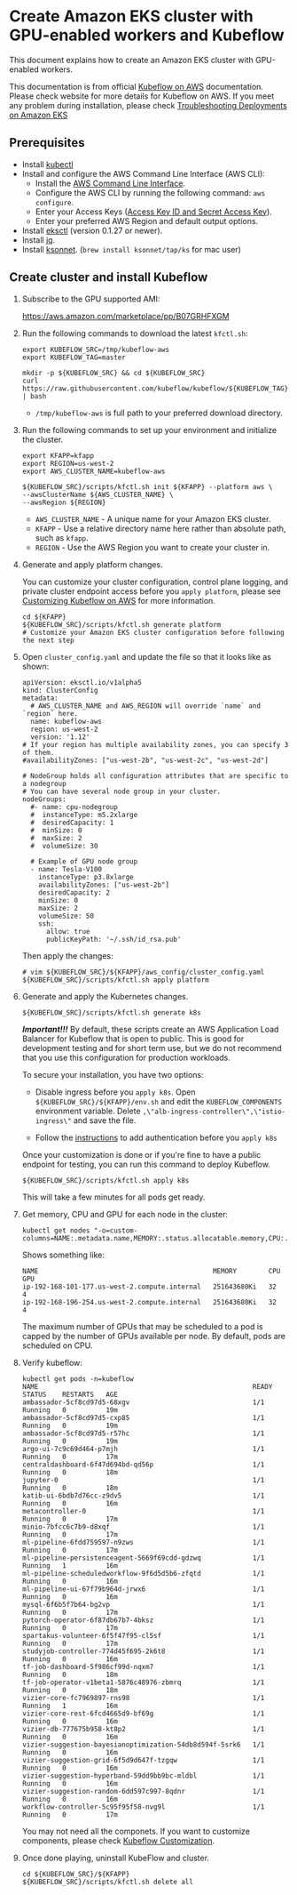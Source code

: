 # Create Amazon EKS cluster with GPU-enabled workers and Kubeflow

This document explains how to create an Amazon EKS cluster with GPU-enabled workers.

This documentation is from official [Kubeflow on AWS](https://www.kubeflow.org/docs/aws/customizing-aws/) documentation. Please check website for more details for Kubeflow on AWS.
If you meet any problem during installation, please check [Troubleshooting Deployments on Amazon EKS](https://www.kubeflow.org/docs/aws/troubleshooting-aws/)

## Prerequisites
* Install [kubectl](https://kubernetes.io/docs/tasks/tools/install-kubectl/#install-kubectl)
* Install and configure the AWS Command Line Interface (AWS CLI):
    * Install the [AWS Command Line Interface](https://docs.aws.amazon.com/cli/latest/userguide/cli-chap-install.html).
    * Configure the AWS CLI by running the following command: `aws configure`.
    * Enter your Access Keys ([Access Key ID and Secret Access Key](https://docs.aws.amazon.com/general/latest/gr/aws-sec-cred-types.html#access-keys-and-secret-access-keys)).
    * Enter your preferred AWS Region and default output options.
* Install [eksctl](https://github.com/weaveworks/eksctl) (version 0.1.27 or newer).
* Install [jq](https://stedolan.github.io/jq/download/).
* Install [ksonnet](https://github.com/ksonnet/ksonnet). (`brew install ksonnet/tap/ks` for mac user)


## Create cluster and install Kubeflow

1. Subscribe to the GPU supported AMI:

   https://aws.amazon.com/marketplace/pp/B07GRHFXGM

1. Run the following commands to download the latest `kfctl.sh`:

   ```
   export KUBEFLOW_SRC=/tmp/kubeflow-aws
   export KUBEFLOW_TAG=master

   mkdir -p ${KUBEFLOW_SRC} && cd ${KUBEFLOW_SRC}
   curl https://raw.githubusercontent.com/kubeflow/kubeflow/${KUBEFLOW_TAG}/scripts/download.sh | bash
   ```

   * `/tmp/kubeflow-aws` is full path to your preferred download directory.

1. Run the following commands to set up your environment and initialize the cluster.

   ```
   export KFAPP=kfapp
   export REGION=us-west-2
   export AWS_CLUSTER_NAME=kubeflow-aws

   ${KUBEFLOW_SRC}/scripts/kfctl.sh init ${KFAPP} --platform aws \
   --awsClusterName ${AWS_CLUSTER_NAME} \
   --awsRegion ${REGION}
   ```

   * `AWS_CLUSTER_NAME` - A unique name for your Amazon EKS cluster.
   * `KFAPP` - Use a relative directory name here rather than absolute path, such as `kfapp`.
   * `REGION` - Use the AWS Region you want to create your cluster in.

1. Generate and apply platform changes.

   You can customize your cluster configuration, control plane logging, and private cluster endpoint access before you `apply platform`, please see [Customizing Kubeflow on AWS](https://www.kubeflow.org/docs/aws/customizing-aws/) for more information.

   ```shell
   cd ${KFAPP}
   ${KUBEFLOW_SRC}/scripts/kfctl.sh generate platform
   # Customize your Amazon EKS cluster configuration before following the next step
   ```

1. Open `cluster_config.yaml` and update the file so that it looks like as shown:

   ```
   apiVersion: eksctl.io/v1alpha5
   kind: ClusterConfig
   metadata:
     # AWS_CLUSTER_NAME and AWS_REGION will override `name` and `region` here.
     name: kubeflow-aws
     region: us-west-2
     version: '1.12'
   # If your region has multiple availability zones, you can specify 3 of them.
   #availabilityZones: ["us-west-2b", "us-west-2c", "us-west-2d"]

   # NodeGroup holds all configuration attributes that are specific to a nodegroup
   # You can have several node group in your cluster.
   nodeGroups:
     #- name: cpu-nodegroup
     #  instanceType: m5.2xlarge
     #  desiredCapacity: 1
     #  minSize: 0
     #  maxSize: 2
     #  volumeSize: 30

     # Example of GPU node group
     - name: Tesla-V100
       instanceType: p3.8xlarge
       availabilityZones: ["us-west-2b"]
       desiredCapacity: 2
       minSize: 0
       maxSize: 2
       volumeSize: 50
       ssh:
         allow: true
         publicKeyPath: '~/.ssh/id_rsa.pub'
   ```

   Then apply the changes:

   ```shell
   # vim ${KUBEFLOW_SRC}/${KFAPP}/aws_config/cluster_config.yaml
   ${KUBEFLOW_SRC}/scripts/kfctl.sh apply platform
   ```

1. Generate and apply the Kubernetes changes.

   ```shell
   ${KUBEFLOW_SRC}/scripts/kfctl.sh generate k8s
   ```

   __*Important!!!*__ By default, these scripts create an AWS Application Load Balancer for Kubeflow that is open to public. This is good for development testing and for short term use, but we do not recommend that you use this configuration for production workloads.

   To secure your installation, you have two options:

   * Disable ingress before you `apply k8s`. Open `${KUBEFLOW_SRC}/${KFAPP}/env.sh` and edit the `KUBEFLOW_COMPONENTS` environment variable. Delete `,\"alb-ingress-controller\",\"istio-ingress\"` and save the file.

   * Follow the [instructions](https://www.kubeflow.org/docs/aws/authentication/) to add authentication before you `apply k8s`

   Once your customization is done or if you're fine to have a public endpoint for testing, you can run this command to deploy Kubeflow.
   ```shell
   ${KUBEFLOW_SRC}/scripts/kfctl.sh apply k8s
   ```

   This will take a few minutes for all pods get ready.

1. Get memory, CPU and GPU for each node in the cluster:

   ```
   kubectl get nodes "-o=custom-columns=NAME:.metadata.name,MEMORY:.status.allocatable.memory,CPU:.status.allocatable.cpu,GPU:.status.allocatable.nvidia\.com/gpu"
   ```

   Shows something like:

   ```
   NAME                                            MEMORY        CPU       GPU
   ip-192-168-101-177.us-west-2.compute.internal   251643680Ki   32        4
   ip-192-168-196-254.us-west-2.compute.internal   251643680Ki   32        4
   ```

   The maximum number of GPUs that may be scheduled to a pod is capped by the number of GPUs available per node. By default, pods are scheduled on CPU.

1. Verify kubeflow:

   ```
   kubectl get pods -n=kubeflow
   NAME                                                      READY   STATUS    RESTARTS   AGE
   ambassador-5cf8cd97d5-68xgv                               1/1     Running   0          19m
   ambassador-5cf8cd97d5-cxp85                               1/1     Running   0          19m
   ambassador-5cf8cd97d5-r57hc                               1/1     Running   0          19m
   argo-ui-7c9c69d464-p7mjh                                  1/1     Running   0          17m
   centraldashboard-6f47d694bd-qd56p                         1/1     Running   0          18m
   jupyter-0                                                 1/1     Running   0          18m
   katib-ui-6bdb7d76cc-z9dv5                                 1/1     Running   0          16m
   metacontroller-0                                          1/1     Running   0          17m
   minio-7bfcc6c7b9-d8xqf                                    1/1     Running   0          17m
   ml-pipeline-6fdd759597-n9zws                              1/1     Running   0          17m
   ml-pipeline-persistenceagent-5669f69cdd-gdzwq             1/1     Running   1          16m
   ml-pipeline-scheduledworkflow-9f6d5d5b6-zfqtd             1/1     Running   0          16m
   ml-pipeline-ui-67f79b964d-jrwx6                           1/1     Running   0          16m
   mysql-6f6b5f7b64-bg2vp                                    1/1     Running   0          17m
   pytorch-operator-6f87db67b7-4bksz                         1/1     Running   0          17m
   spartakus-volunteer-6f5f47f95-cl5sf                       1/1     Running   0          17m
   studyjob-controller-774d45f695-2k6t8                      1/1     Running   0          16m
   tf-job-dashboard-5f986cf99d-nqxm7                         1/1     Running   0          18m
   tf-job-operator-v1beta1-5876c48976-zbmrq                  1/1     Running   0          18m
   vizier-core-fc7969897-rns98                               1/1     Running   1          16m
   vizier-core-rest-6fcd4665d9-bf69g                         1/1     Running   0          16m
   vizier-db-777675b958-kt8p2                                1/1     Running   0          16m
   vizier-suggestion-bayesianoptimization-54db8d594f-5srk6   1/1     Running   0          16m
   vizier-suggestion-grid-6f5d9d647f-tzgqw                   1/1     Running   0          16m
   vizier-suggestion-hyperband-59dd9bb9bc-mldbl              1/1     Running   0          16m
   vizier-suggestion-random-6dd597c997-8qdnr                 1/1     Running   0          16m
   workflow-controller-5c95f95f58-nvg9l                      1/1     Running   0          17m
   ```

   You may not need all the componets. If you want to customize components, please check [Kubeflow Customization](kubeflow-custom.md).

1. Once done playing, uninstall KubeFlow and cluster.

   ```
   cd ${KUBEFLOW_SRC}/${KFAPP}
   ${KUBEFLOW_SRC}/scripts/kfctl.sh delete all
   ```